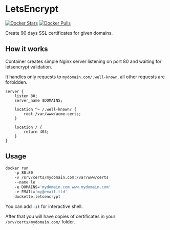 # LetsEncrypt

[![Docker Stars](https://img.shields.io/docker/stars/dockette/letsencrypt.svg?style=flat)](https://hub.docker.com/r/dockette/letsencrypt/)
[![Docker Pulls](https://img.shields.io/docker/pulls/dockette/letsencrypt.svg?style=flat)](https://hub.docker.com/r/dockette/letsencrypt/)

Create 90 days SSL certificates for given domains.

## How it works

Container creates simple Nginx server listening on port 80 and waiting for letsencrypt validation.

It handles only requests to `mydomain.com/.well-known`, all other requests are forbidden. 

```
server {
    listen 80;
    server_name $DOMAINS;

    location ^~ /.well-known/ {
        root /var/www/acme-certs;
    }

    location / {
        return 403;
    }
}
```

## Usage

```sh
docker run 
    -p 80:80 
    -v /srv/certs/mydomain.com:/var/www/certs 
    --name le 
    -e DOMAINS='mydomain.com www.mydomain.com'
    -e EMAIL='my@email.tld'
    dockette:letsencrypt
```

You can add `-it` for interactive shell.

After that you will have copies of certificates in your `/srv/certs/mydomain.com/` folder.


